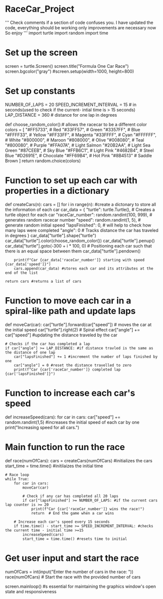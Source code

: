# RaceCar_Project
'''
Check comments if a section of code confuses you.
I have updated the code, everything should be working only improvements are necessary now
So enjoy
'''
import turtle
import random
import time

# Set up the screen
screen = turtle.Screen()
screen.title("Formula One Car Race")
screen.bgcolor("gray")
#screen.setup(width=1000, height=800)

# Set up constants
NUMBER_OF_LAPS = 20
SPEED_INCREMENT_INTERVAL = 15  # in seconds(used to check if the current- intial time is > 15 seconds)
LAP_DISTANCE = 360  # distance for one lap in degrees

def choose_random_color():# allows the racecar to be a different color
    colors = [
        "#FF5733",  # Red
        "#33FF57",  # Green
        "#3357FF",  # Blue
        "#FFFF33",  # Yellow
        "#FF33FF",  # Magenta
        "#33FFFF",  # Cyan
        "#FFFFFF",  # White
        "#800000",  # Maroon
        "#808000",  # Olive
        "#008080",  # Teal
        "#800080",  # Purple
        "#FFA07A",  # Light Salmon
        "#20B2AA",  # Light Sea Green
        "#87CEEB",  # Sky Blue
        "#FFB6C1",  # Light Pink
        "#4682B4",  # Steel Blue
        "#D2691E",  # Chocolate
        "#FF69B4",  # Hot Pink
        "#8B4513"   # Saddle Brown
    ]
    return random.choice(colors)

# Function to set up each car with properties in a dictionary
def createCars(n):
    cars = []
    for i in range(n):
        #create a dictonary to store all the information of each car
        car_data = {
            "turtle": turtle.Turtle(),                   # Creates a turtle object for each car
            "raceCar_number": random.randint(100, 999),    # generates random racecar number
            "speed": random.randint(1, 5),               # generate random initial speed
            "lapsFinished": 0,                         # will help to check how many laps were completed
            "angle": 0                                   # Tracks distance the car has traveled in degrees
        }
        car_data["turtle"].shape("turtle") 
        car_data["turtle"].color(choose_random_color())
        car_data["turtle"].penup()
        car_data["turtle"].goto(-300 + i * 100, 0)       # Positioning each car such that there is an equal space between them
        car_data["turtle"].pendown()

        print(f"Car {car_data['raceCar_number']} starting with speed {car_data['speed']}")
        cars.append(car_data) #stores each car and its attributes at the end of the list

    return cars #returns a list of cars

# Function to move each car in a spiral-like path and update laps
def moveCar(car):
    car["turtle"].forward(car["speed"]) # moves the car at the initial speed
    car["turtle"].right(2)  # Spiral effect
    car["angle"] += car["speed"] #updating the distance traveled by the car

    # Checks if the car has completed a lap
    if car["angle"] >= LAP_DISTANCE: #if distance travled is the same as the distance of one lap
        car["lapsFinished"] += 1 #increment the number of laps finished by one
        car["angle"] = 0 #reset the distance travelled to zero
        print(f"Car {car['raceCar_number']} completed lap {car['lapsFinished']}")

# Function to increase each car's speed
def increaseSpeed(cars):
    for car in cars:
        car["speed"] += random.randint(1,5) #increases the initial speed of each car by one
    print("Increasing speed for all cars.")

# Main function to run the race
def race(numOfCars):
    cars = createCars(numOfCars) #initializes the cars
    start_time = time.time() #initilaizes the initial time

    # Race loop
    while True:
        for car in cars:
            moveCar(car)

            # Check if any car has completed all 20 laps
            if car["lapsFinished"] >= NUMBER_OF_LAPS: #if the current cars lap counter is >= 20
                print(f"Car {car['raceCar_number']} wins the race!")
                return  # End the game when a car wins

        # Increase each car's speed every 15 seconds
        if time.time() - start_time >= SPEED_INCREMENT_INTERVAL: #checks the current time - initial time >=15
            increaseSpeed(cars)
            start_time = time.time() #resets time to initial

# Get user input and start the race 
numOfCars = int(input("Enter the number of cars in the race: "))
race(numOfCars)  # Start the race with the provided number of cars

screen.mainloop() #s essential for maintaining the graphics window's open state and responsiveness



